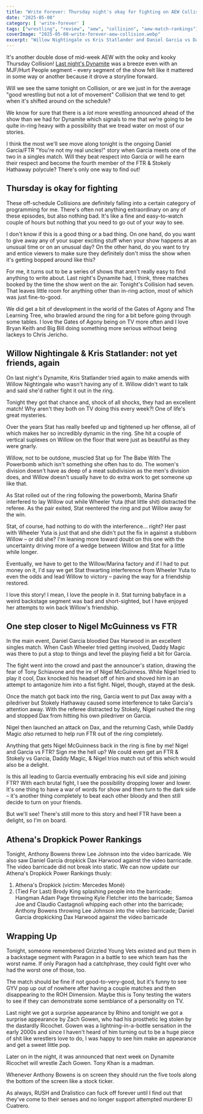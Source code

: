 ```yaml
---
title: "Write Forever: Thursday night's okay for fighting on AEW Collision for May 8"
date: "2025-05-08"
category: [ 'write-forever' ]
tags: ["wrestling", "review", "aew", "collision", "aew-match-rankings"]
coverImage: "2025-05-08-write-forever-aew-collision.webp"
excerpt: "Willow Nightingale vs Kris Statlander and Daniel Garcia vs Dax Harwood were the matches of the night on an overall simply enjoyable episode of AEW Collision."
---
```


It's another double dose of mid-week AEW with the ooky and kooky Thursday Collision! [Last night's Dynamite](/posts/2025-05-07-write-forever-aew-dynamite) was a breeze even with an MJF/Hurt People segment – every segment of the show felt like it mattered in some way or another because it drove a storyline forward.

Will we see the same tonight on Collision, or are we just in for the average "good wrestling but not a lot of movement" Collision that we tend to get when it's shifted around on the schedule?

We know for sure that there is a _lot_ more wrestling announced ahead of the show than we had for Dynamite which signals to me that we're going to be quite in-ring heavy with a possibility that we tread water on most of our stories.

I think the most we'll see move along tonight is the ongoing Daniel Garcia/FTR "You're not my real uncles!" story when Garcia meets one of the two in a singles match. Will they beat respect into Garcia or will he earn their respect and become the fourth member of the FTR & Stokely Hathaway polycule? There's only one way to find out!

## Thursday is okay for fighting

These off-schedule Collisions are definitely falling into a certain category of programming for me. There's often not anything extraordinary on any of these episodes, but also nothing bad. It's like a fine and easy-to-watch couple of hours but nothing that you need to go out of your way to see.

I don't know if this is a good thing or a bad thing. On one hand, do you want to give away any of your super exciting stuff when your show happens at an unusual time or on an unusual day? On the other hand, do you want to try and entice viewers to make sure they definitely don't miss the show when it's getting bopped around like this?

For me, it turns out to be a series of shows that aren't really easy to find anything to write about. Last night's Dynamite had, I think, three matches booked by the time the show went on the air. Tonight's Collision had seven. That leaves little room for anything other than in-ring action, most of which was just fine-to-good.

We did get a bit of development in the world of the Gates of Agony and The Learning Tree, who brawled around the ring for a bit before going through some tables. I love the Gates of Agony being on TV more often and I love Bryan Keith and Big Bill doing something more serious without being lackeys to Chris Jericho.

## Willow Nightingale & Kris Statlander: not yet friends, again

On last night's Dynamite, Kris Statlander tried again to make amends with Willow Nightingale who wasn't having any of it. Willow didn't want to talk and said she'd rather fight it out in the ring.

Tonight they got that chance and, shock of all shocks, they had an excellent match! Why aren't they both on TV doing this every week?! One of life's great mysteries.

Over the years Stat has really beefed up and tightened up her offense, all of which makes her so incredibly dynamic in the ring. She hit a couple of vertical suplexes on Willow on the floor that were just as beautiful as they were gnarly.

Willow, not to be outdone, muscled Stat up for The Babe With The Powerbomb which isn't something she often has to do. The women's division doesn't have as deep of a meat subdivision as the men's division does, and Willow doesn't usually have to do extra work to get someone up like that.

As Stat rolled out of the ring following the powerbomb, Marina Shafir interfered to lay Willow out while Wheeler Yuta (that little shit) distracted the referee. As the pair exited, Stat reentered the ring and put Willow away for the win.

Stat, of course, had nothing to do with the interference... right? Her past with Wheeler Yuta is just that and she didn't put the fix in against a stubborn Willow – or did she? I'm leaning more toward doubt on this one with the uncertainty driving more of a wedge between Willow and Stat for a little while longer.

Eventually, we have to get to the Willow/Marina factory and if I had to put money on it, I'd say we get Stat thwarting interference from Wheeler Yuta to even the odds and lead Willow to victory – paving the way for a friendship restored.

I love this story! I mean, I love the people in it. Stat turning babyface in a weird backstage segment was bad and short-sighted, but I have enjoyed her attempts to win back Willow's friendship.

## One step closer to Nigel McGuinness vs FTR

In the main event, Daniel Garcia bloodied Dax Harwood in an excellent singles match. When Cash Wheeler tried getting involved, Daddy Magic was there to put a stop to things and level the playing field a bit for Garcia.

The fight went into the crowd and past the announcer's station, drawing the fear of Tony Schiavone and the ire of Nigel McGuinness. While Nigel tried to play it cool, Dax knocked his headset off of him and shoved him in an attempt to antagonize him into a fist fight. Nigel, though, stayed at the desk.

Once the match got back into the ring, Garcia went to put Dax away with a piledriver but Stokely Hathaway caused some interference to take Garcia's attention away. With the referee distracted by Stokely, Nigel rushed the ring and stopped Dax from hitting his own piledriver on Garcia.

Nigel then launched an attack on Dax, and the returning Cash, while Daddy Magic _also_ returned to help run FTR out of the ring completely.

Anything that gets Nigel McGuinness back in the ring is fine by me! Nigel and Garcia vs FTR? Sign me the hell up? We could even get an FTR & Stokely vs Garcia, Daddy Magic, & Nigel trios match out of this which would also be a delight.

Is this all leading to Garcia eventually embracing his evil side and joining FTR? With each brutal fight, I see the possibility dropping lower and lower. It's one thing to have a war of words for show and then turn to the dark side – it's another thing completely to beat each other bloody and then still decide to turn on your friends.

But we'll see! There's still more to this story and heel FTR have been a delight, so I'm on board.

## Athena's Dropkick Power Rankings

Tonight, Anthony Bowens threw Lee Johnson into the video barricade. We also saw Daniel Garcia dropkick Dax Harwood against the video barricade. The video barricade did not break into static. We can now update our Athena's Dropkick Power Rankings thusly:

1. Athena's Dropkick (victim: Mercedes Moné)
2. (Tied For Last) Brody King splashing people into the barricade; Hangman Adam Page throwing Kyle Fletcher into the barricade; Samoa Joe and Claudio Castagnoli whipping each other into the barricade; Anthony Bowens throwing Lee Johnson into the video barricade; Daniel Garcia dropkicking Dax Harwood against the video barricade

## Wrapping Up

Tonight, someone remembered Grizzled Young Vets existed and put them in a backstage segment with Paragon in a battle to see which team has the worst name. If only Paragon had a catchphrase, they could fight over who had the worst one of those, too.

The match should be fine if not good-to-very-good, but it's funny to see GYV pop up out of nowhere after having a couple matches and then disappearing to the ROH Dimension. Maybe this is Tony testing the waters to see if they can demonstrate some semblance of a personality on TV.

Last night we got a surprise appearance by Rhino and tonight we got a surprise appearance by Zach Gowen, who had his prosthetic leg stolen by the dastardly Ricochet. Gowen was a lightning-in-a-bottle sensation in the early 2000s and since I haven't heard of him turning out to be a huge piece of shit like wrestlers love to do, I was happy to see him make an appearance and get a sweet little pop.

Later on in the night, it was announced that next week on Dynamite Ricochet will wrestle Zach Gowen. Tony Khan is a madman.

Whenever Anthony Bowens is on screen they should run the five tools along the bottom of the screen like a stock ticker.

As always, RUSH and Dralistico can fuck off forever until I find out that they've come to their senses and no longer support attempted murderer El Cuatrero.